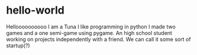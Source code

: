 # hello-world
Helloooooooooo
I am a Tuna
I like programming in python I made two games and a one semi-game using pygame.
An high school student working on projects independently with a friend.
We can call it some sort of startup(?)

